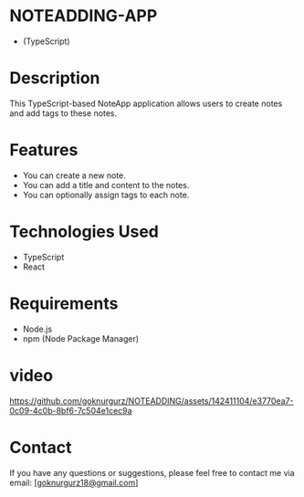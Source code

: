# NOTEADDING-APP

- (TypeScript)

# Description

This TypeScript-based NoteApp application allows users to create notes and add tags to these notes.

# Features

- You can create a new note.
- You can add a title and content to the notes.
- You can optionally assign tags to each note.

# Technologies Used

- TypeScript
- React

# Requirements

- Node.js
- npm (Node Package Manager)

# video

https://github.com/goknurgurz/NOTEADDING/assets/142411104/e3770ea7-0c09-4c0b-8bf6-7c504e1cec9a

# Contact

If you have any questions or suggestions, please feel free to contact me via email: [goknurgurz18@gmail.com]

$$
$$




